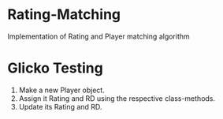 # Rating-Matching
Implementation of Rating and Player matching algorithm 

# Glicko Testing
1. Make a new Player object.
2. Assign it Rating and RD using the respective class-methods.
3. Update its Rating and RD.